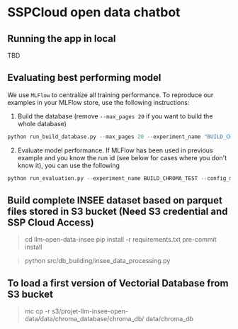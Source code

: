 # SSPCloud open data chatbot

## Running the app in local

TBD

## Evaluating best performing model

We use `MLFlow` to centralize all training performance.
To reproduce our examples in your MLFlow store, use the
following instructions:


1. Build the database (remove `--max_pages 20` if you want to build the whole database)

```python
python run_build_database.py --max_pages 20 --experiment_name "BUILD_CHROMA_TEST"
```

2. Evaluate model performance. If MLFlow has been used in previous example and you know the run id (see below for cases where you don't know it), you can use the following

```python
python run_evaluation.py --experiment_name BUILD_CHROMA_TEST --config_mlflow ${your_mlflow_run_id_here}
```



## Build complete INSEE dataset based on parquet files stored in S3 bucket (Need S3 credential and SSP Cloud Access)

> cd llm-open-data-insee
> pip install -r requirements.txt
> pre-commit install


> python src/db_building/insee_data_processing.py

## To load a first version of Vectorial Database from S3 bucket
> mc cp -r s3/projet-llm-insee-open-data/data/chroma_database/chroma_db/  data/chroma_db
